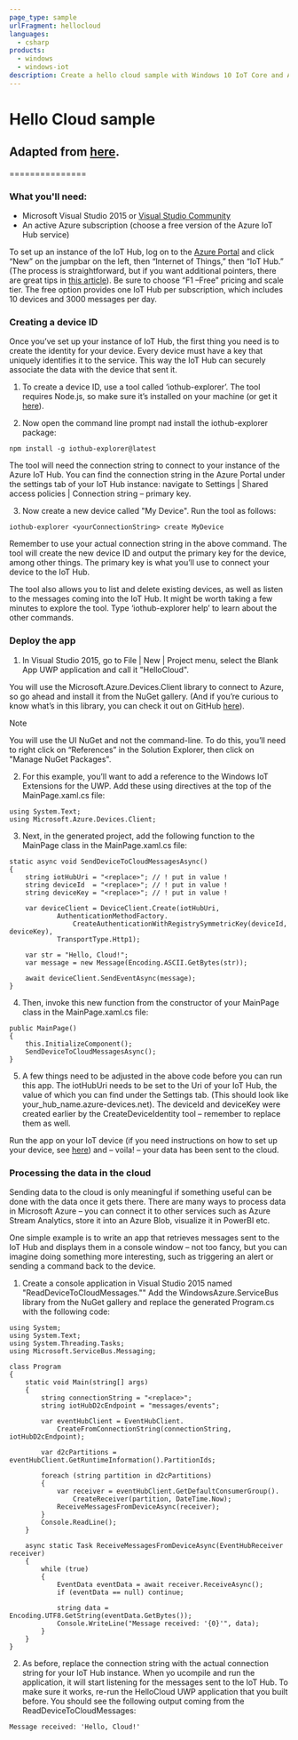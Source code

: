 ```yaml
---
page_type: sample
urlFragment: hellocloud
languages:
  - csharp
products:
  - windows
  - windows-iot
description: Create a hello cloud sample with Windows 10 IoT Core and Azure.
---
```


# Hello Cloud sample

## Adapted from [here](https://blogs.windows.com/buildingapps/2015/12/09/windows-iot-core-and-azure-iot-hub-putting-the-i-in-iot/).
===============

### What you'll need:
* Microsoft Visual Studio 2015 or [Visual Studio Community](https://docs.nuget.org/consume/Package-Manager-Dialog)
* An active Azure subscription (choose a free version of the Azure IoT Hub service)

To set up an instance of the IoT Hub, log on to the [Azure Portal](https://portal.azure.com/) and click “New” on the jumpbar on the left, then “Internet of Things,” then “IoT Hub.” (The process is straightforward, but if you want additional pointers, there are great tips in [this article](https://azure.microsoft.com/en-us/documentation/articles/iot-hub-csharp-csharp-getstarted/#create-an-iot-hub)). Be sure to choose “F1 –Free” pricing and scale tier. The free option provides one IoT Hub per subscription, which includes 10 devices and 3000 messages per day.

### Creating a device ID

Once you’ve set up your instance of IoT Hub, the first thing you need is to create the identity for your device. Every device must have a key that uniquely identifies it to the service. This way the IoT Hub can securely associate the data with the device that sent it.

1. To create a device ID, use a tool called ‘iothub-explorer’. The tool requires Node.js, so make sure it’s installed on your machine (or get it [here](https://nodejs.org/en/download/)).

2. Now open the command line prompt nad install the iothub-explorer package:

```
npm install -g iothub-explorer@latest
```

The tool will need the connection string to connect to your instance of the Azure IoT Hub. You can find the connection string in the Azure Portal under the settings tab of your IoT Hub instance: navigate to Settings | Shared access policies | Connection string – primary key.

3. Now create a new device called "My Device". Run the tool as follows:

```
iothub-explorer <yourConnectionString> create MyDevice
```

Remember to use your actual connection string in the above command. The tool will create the new device ID and output the primary key for the device, among other things. The primary key is what you’ll use to connect your device to the IoT Hub.

The tool also allows you to list and delete existing devices, as well as listen to the messages coming into the IoT Hub. It might be worth taking a few minutes to explore the tool. Type ‘iothub-explorer help’ to learn about the other commands.

### Deploy the app

1. In Visual Studio 2015, go to File | New | Project menu, select the Blank App UWP application and call it "HelloCloud".

You will use the Microsoft.Azure.Devices.Client library to connect to Azure, so go ahead and install it from the NuGet gallery. (And if you’re curious to know what’s in this library, you can check it out on GitHub [here](https://github.com/azure/azure-iot-sdks)). 

> [!NOTE]
> You will use the UI NuGet and not the command-line. To do this, you’ll need to right click on “References” in the Solution Explorer, then click on "Manage NuGet Packages".

2. For this example, you’ll want to add a reference to the Windows IoT Extensions for the UWP. Add these using directives at the top of the MainPage.xaml.cs file:

```
using System.Text;
using Microsoft.Azure.Devices.Client;
```

3. Next, in the generated project, add the following function to the MainPage class in the MainPage.xaml.cs file:

```
static async void SendDeviceToCloudMessagesAsync()
{
    string iotHubUri = "<replace>"; // ! put in value !
    string deviceId  = "<replace>"; // ! put in value !
    string deviceKey = "<replace>"; // ! put in value !
 
    var deviceClient = DeviceClient.Create(iotHubUri,
            AuthenticationMethodFactory.
                CreateAuthenticationWithRegistrySymmetricKey(deviceId, deviceKey), 
            TransportType.Http1);
 
    var str = "Hello, Cloud!";
    var message = new Message(Encoding.ASCII.GetBytes(str));
 
    await deviceClient.SendEventAsync(message);
}
```
4. Then, invoke this new function from the constructor of your MainPage class in the MainPage.xaml.cs file:

```
public MainPage()
{
    this.InitializeComponent();
    SendDeviceToCloudMessagesAsync();
}
```

5. A few things need to be adjusted in the above code before you can run this app. The iotHubUri needs to be set to the Uri of your IoT Hub, the value of which you can find under the Settings tab. (This should look like your_hub_name.azure-devices.net). The deviceId and deviceKey were created earlier by the CreateDeviceIdentity tool – remember to replace them as well.


Run the app on your IoT device (if you need instructions on how to set up your device, see [here](https://docs.microsoft.com/en-us/windows/iot-core/getstarted)) and – voila! – your data has been sent to the cloud.

### Processing the data in the cloud

Sending data to the cloud is only meaningful if something useful can be done with the data once it gets there. There are many ways to process data in Microsoft Azure – you can connect it to other services such as Azure Stream Analytics, store it into an Azure Blob, visualize it in PowerBI etc.

One simple example is to write an app that retrieves messages sent to the IoT Hub and displays them in a console window – not too fancy, but you can imagine doing something more interesting, such as triggering an alert or sending a command back to the device.

1. Create a console application in Visual Studio 2015 named "ReadDeviceToCloudMessages."" Add the WindowsAzure.ServiceBus library from the NuGet gallery and replace the generated Program.cs with the following code:

```
using System;
using System.Text;
using System.Threading.Tasks;
using Microsoft.ServiceBus.Messaging;
 
class Program
{
    static void Main(string[] args)
    {
        string connectionString = "<replace>";
        string iotHubD2cEndpoint = "messages/events";
 
        var eventHubClient = EventHubClient.
            CreateFromConnectionString(connectionString, iotHubD2cEndpoint);
 
        var d2cPartitions = eventHubClient.GetRuntimeInformation().PartitionIds;
 
        foreach (string partition in d2cPartitions)
        {
            var receiver = eventHubClient.GetDefaultConsumerGroup().
                CreateReceiver(partition, DateTime.Now);
            ReceiveMessagesFromDeviceAsync(receiver);
        }
        Console.ReadLine();
    }
 
    async static Task ReceiveMessagesFromDeviceAsync(EventHubReceiver receiver)
    {
        while (true)
        {
            EventData eventData = await receiver.ReceiveAsync();
            if (eventData == null) continue;
 
            string data = Encoding.UTF8.GetString(eventData.GetBytes());
            Console.WriteLine("Message received: '{0}'", data);
        }
    }
}
```

2. As before, replace the connection string with the actual connection string for your IoT Hub instance. When yo ucompile and run the application, it will start listening for the messages sent to the IoT Hub. To make sure it works, re-run the HelloCloud UWP application that you built before. You should see the following output coming from the ReadDeviceToCloudMessages:

```
Message received: 'Hello, Cloud!'
```
